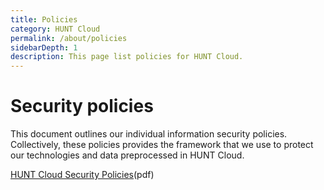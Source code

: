 ```yaml
---
title: Policies
category: HUNT Cloud
permalink: /about/policies
sidebarDepth: 1
description: This page list policies for HUNT Cloud.
---
```


# Security policies

This document outlines our individual information security policies. Collectively, these policies provides the framework that we use to protect our technologies and data preprocessed in HUNT Cloud. 

[HUNT Cloud Security Policies](https://assets.hdc.ntnu.no/assets/hunt-cloud-security-policies.pdf)(pdf)



